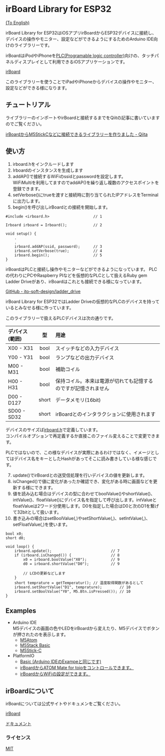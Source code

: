 # irBoard Library for ESP32

[(To English)](./README.md)

irBoard Library for ESP32はiOSアプリirBoardからESP32デバイスに接続し、デバイスの操作やモニター、設定などができるようにするためのArduino IDE向けのライブラリーです。

irBoardはiPodやiPhoneを[PLC(Programable logic controller)](https://ja.wikipedia.org/wiki/プログラマブルロジックコントローラ)向けの、タッチパネルディスプレイとして利用できるiOSアプリケーションです。

[irBoard](https://irboard.itosoft.com)

このライブラリーを使うことでiPadやiPhoneからデバイスの操作やモニター、設定などができる様になります。

## チュートリアル

ライブラリーのインポートやirBoardと接続するまでをQiitの記事に書いていますのでご覧ください。

[irBoardからM5StickCなどに接続できるライブラリーを作りました - Qiita](https://qiita.com/katsuyoshi/items/5c850cd14e8e2ff47b4f)

## 使い方

1. irboard.hをインクルードします
2. Irboardのインスタンスを生成します
3. addAP()で接続するWiFiのssidとpasswordを設定します。  
  WiFiMultiを利用してますのでaddAP()を繰り返し複数のアクセスポイントを登録できます。
4. setVerbose()にtrueを渡すと接続時に割り当てられたIPアドレスをTerminalに出力します。
5. begin()を呼び出しirBoardとの接続を開始します。



```
#include <irboard.h>                    // 1

Irboard irboard = Irboard();            // 2

void setup() {
    .
    .
    irboard.addAP(ssid, password);      // 3
    irboard.setVerbose(true);           // 4
    irboard.begin();                    // 5
}
```

irBoardはPLCと接続し操作やモニターなどができるようになっています。
PLCの代わりにPCやRaspberry PIなどを仮想的なPLCとして扱えるRuby gem Ladder Driveがあり、irBoardはこれとも接続できる様になっています。

[GitHub - ito-soft-design/ladder_drive](https://github.com/ito-soft-design/ladder_drive)

irBoard Library for ESP32ではLadder Driveの仮想的なPLCのデバイスを持っているとみなせる様に作っています。

このライブラリーで扱えるPLCデバイスは次の通りです。

|デバイス(範囲)|型|用途|
|:--|:-:|:--|
|X00 - X31|bool|スイッチなどの入力デバイス|
|Y00 - Y31|bool|ランプなどの出力デバイス|
|M00 - M31|bool|補助コイル|
|H00 - H31|bool|保持コイル。本来は電源が切れても記憶するのですが記憶されません|
|D00 - D127|short|データメモリ(16bit)|
|SD00 - SD32|short|irBoardとのインタラクションに使用されます|

デバイスのサイズば[irboard.h](https://github.com/ito-soft-design/irboard_esp32/blob/master/src/irboard.h#L37)で定義しています。  
コンパイルオプションで再定義するか直接このファイル変えることで変更できます。

PLCではないので、この様なデバイスが実際にあるわけではなく、イメージとしてはデバイス名をキーとしたHashがあってそこに読み書きしている様な感じです。

7. update()でirBoardとの送受信処理を行いデバイスの値を更新します。
8. isChanged()で値に変化があったか確認でき、変化がある時に画面などを更新する様にできます。
9. 値を読み込む場合はデバイスの型に合わせてboolValue()やshortValue()、intValue()、floatValue()にデバイス名を指定して呼び出します。intValueとfloatValueは2ワード分使用します。D0を指定した場合はD0と次のD1を繋げて32bitとして扱います。
10. 書き込みの場合はsetBoolValue(,)やsetShortValue(,)、setIntValue(,)、setFloatValue(,)を使います。

```
bool x0;
short d0;

void loop() {
    irboard.update();                           // 7
    if (irboard.isChanged()) {                  // 8
        x0 = irboard.boolValue("X0");           // 9
        d0 = irboard.shortValue("D0");          // 9

        // LCDの更新などします
    }
    short temprature = getTemperatur(); // 温度取得関数があるとして
    irboard.setShortValue("D1", temprature);        // 10
    irboard.setBoolValue("Y0", M5.Btn.isPressed()); // 10
}

```

## Examples

- Arduino IDE  
  M5デバイスの画面の色やLEDをirBoardから変えたり、M5デバイスでボタンが押されたのを表示します。
    - [M5Atom](examples/irboard_m5atom)
    - [M5Stack Basic](examples/irboard_m5stack)
    - [M5Stick-C](examples/irboard_m5stickc)
- PlatformIO
    - [Basic (Arduino IDEのExampeと同じです)](examples/platformio/basic)
    - [irBoardからATOM Mate for toioをコントロールできます。](examples/platformio/toio_mate)
    - [irBoardからWiFiの設定ができます。](examples/platformio/wifi_setup)


## irBoardについて

 irBoardについては公式サイトやドキュメンをご覧ください。

[irBoard](https://irboard.itosoft.com/ja/)

[ドキュメント](https://irboard.itosoft.com/ja/document/document)


### ライセンス

[MIT](https://github.com/ito-soft-design/irboard_esp32/blob/master/LICENSE.txt)
